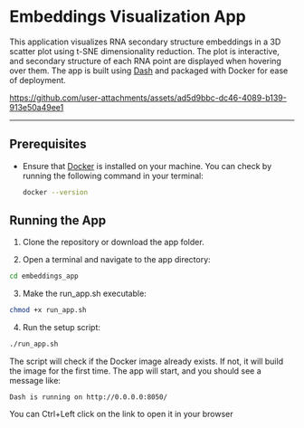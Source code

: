 # Embeddings Visualization App

This application visualizes RNA secondary structure embeddings in a 3D scatter plot using t-SNE dimensionality reduction. The plot is interactive, and secondary structure of each RNA point are displayed when hovering over them. The app is built using [Dash](https://plotly.com/dash/) and packaged with Docker for ease of deployment.


https://github.com/user-attachments/assets/ad5d9bbc-dc46-4089-b139-913e50a49ee1

---

## Prerequisites

- Ensure that [Docker](https://www.docker.com/products/docker-desktop) is installed on your machine. You can check by running the following command in your terminal:
  
  ```bash
  docker --version
  ```
## Running the App

1. Clone the repository or download the app folder.

2. Open a terminal and navigate to the app directory:

  ```bash
  cd embeddings_app
  ```
  
 3. Make the run_app.sh executable:
  
  ```bash
  chmod +x run_app.sh
  ```
 
 4. Run the setup script: 
 
  ```bash
  ./run_app.sh
  ```
The script will check if the Docker image already exists. If not, it will build the image for the first time.
The app will start, and you should see a message like:

```
Dash is running on http://0.0.0.0:8050/
```

You can Ctrl+Left click on the link to open it in your browser
 

